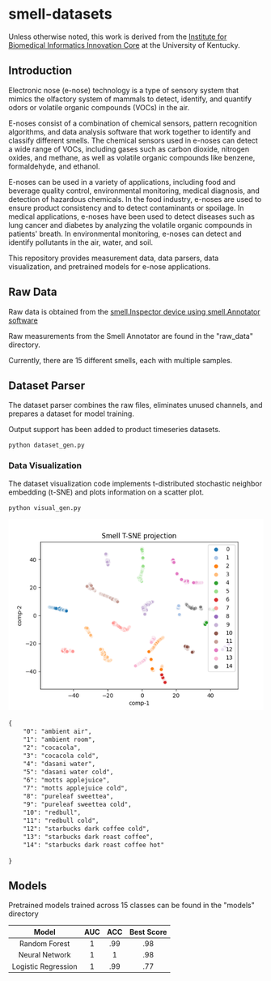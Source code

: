 # smell-datasets

Unless otherwise noted, this work is derived from the [Institute for Biomedical Informatics Innovation Core](https://medicine.ai.uky.edu/) at the University of Kentucky.

## Introduction

Electronic nose (e-nose) technology is a type of sensory system that mimics the olfactory system of mammals to detect, identify, and quantify odors or volatile organic compounds (VOCs) in the air.

E-noses consist of a combination of chemical sensors, pattern recognition algorithms, and data analysis software that work together to identify and classify different smells. The chemical sensors used in e-noses can detect a wide range of VOCs, including gases such as carbon dioxide, nitrogen oxides, and methane, as well as volatile organic compounds like benzene, formaldehyde, and ethanol.

E-noses can be used in a variety of applications, including food and beverage quality control, environmental monitoring, medical diagnosis, and detection of hazardous chemicals. In the food industry, e-noses are used to ensure product consistency and to detect contaminants or spoilage. In medical applications, e-noses have been used to detect diseases such as lung cancer and diabetes by analyzing the volatile organic compounds in patients' breath. In environmental monitoring, e-noses can detect and identify pollutants in the air, water, and soil.

This repository provides measurement data, data parsers, data visualization, and pretrained models for e-nose applications.

## Raw Data
Raw data is obtained from the [smell.Inspector device using smell.Annotator software](https://smart-nanotubes.com/products/#hardware)

Raw measurements from the Smell Annotator are found in the "raw_data" directory.

Currently, there are 15 different smells, each with multiple samples.

## Dataset Parser
The dataset parser combines the raw files, eliminates unused channels, and prepares a dataset for model training.

Output support has been added to product timeseries datasets.
```
python dataset_gen.py 
```

### Data Visualization
The dataset visualization code implements t-distributed stochastic neighbor embedding (t-SNE) and plots information on a scatter plot.
```
python visual_gen.py 
```
![Data_Visualization](smell_dataset_viz.png)

```
{
    "0": "ambient air",
    "1": "ambient room",
    "2": "cocacola",
    "3": "cocacola cold",
    "4": "dasani water",
    "5": "dasani water cold",
    "6": "motts applejuice",
    "7": "motts applejuice cold",
    "8": "pureleaf sweettea",
    "9": "pureleaf sweettea cold",
    "10": "redbull",
    "11": "redbull cold",
    "12": "starbucks dark coffee cold",
    "13": "starbucks dark roast coffee",
    "14": "starbucks dark roast coffee hot"
    
}
```

## Models 
Pretrained models trained across 15 classes can be found in the "models" directory

| Model |      AUC      | ACC | Best Score |
|:-------:|:---------------------------------:|:------:|:-------:|
|   Random Forest   |          1           | .99 |   .98   |
|   Neural Network  |               1              | 1 |   .98   |
|   Logistic Regression   | 1 |  .99 |   .77   |


